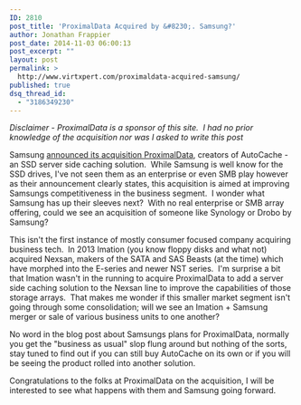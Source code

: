 ```yaml
---
ID: 2810
post_title: 'ProximalData Acquired by &#8230;. Samsung?'
author: Jonathan Frappier
post_date: 2014-11-03 06:00:13
post_excerpt: ""
layout: post
permalink: >
  http://www.virtxpert.com/proximaldata-acquired-samsung/
published: true
dsq_thread_id:
  - "3186349230"
---
```

<em>*Disclaimer - ProximalData is a sponsor of this site.  I had no prior knowledge of the acquisition nor was I asked to write this post*</em>

Samsung <a href="http://global.samsungtomorrow.com/?p=44177" target="_blank">announced its acquisition ProximalData</a>, creators of AutoCache - an SSD server side caching solution.  While Samsung is well know for the SSD drives, I've not seen them as an enterprise or even SMB play however as their announcement clearly states, this acquisition is aimed at improving Samsungs competitiveness in the business segment.  I wonder what Samsung has up their sleeves next?  With no real enterprise or SMB array offering, could we see an acquisition of someone like Synology or Drobo by Samsung?

This isn't the first instance of mostly consumer focused company acquiring business tech.  In 2013 Imation (you know floppy disks and what not) acquired Nexsan, makers of the SATA and SAS Beasts (at the time) which have morphed into the E-series and newer NST series.  I'm surprise a bit that Imation wasn't in the running to acquire ProximalData to add a server side caching solution to the Nexsan line to improve the capabilities of those storage arrays.  That makes me wonder if this smaller market segment isn't going through some consolidation; will we see an Imation + Samsung merger or sale of various business units to one another?

No word in the blog post about Samsungs plans for ProximalData, normally you get the "business as usual" slop flung around but nothing of the sorts, stay tuned to find out if you can still buy AutoCache on its own or if you will be seeing the product rolled into another solution.

Congratulations to the folks at ProximalData on the acquisition, I will be interested to see what happens with them and Samsung going forward.